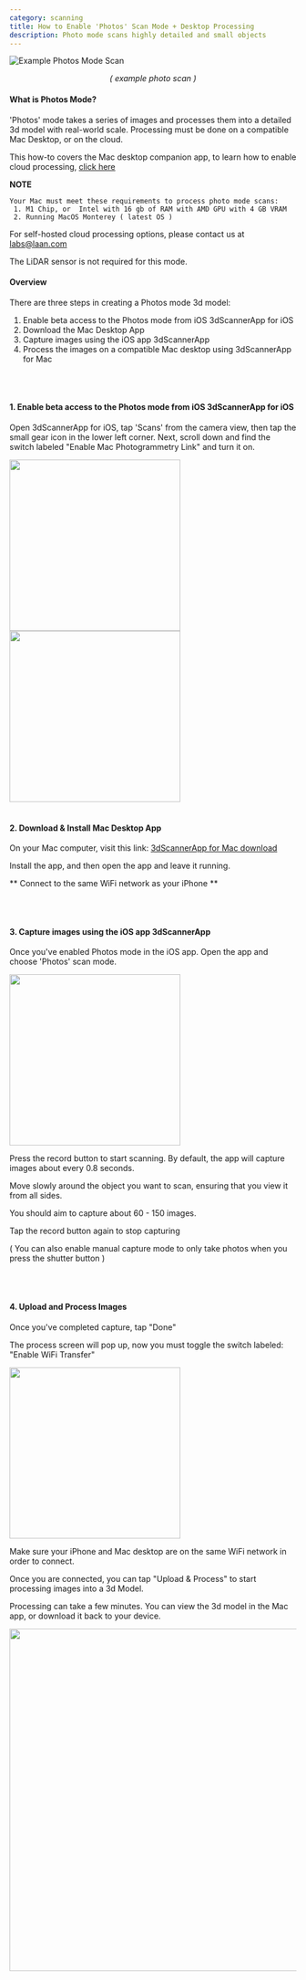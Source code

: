 ```yaml
---
category: scanning
title: How to Enable 'Photos' Scan Mode + Desktop Processing
description: Photo mode scans highly detailed and small objects
---
```



![Example Photos Mode Scan](/images/shoe3d.png)
<p align="center">
<i>( example photo scan )</i>
</p>

#### What is Photos Mode? 
'Photos' mode takes a series of images and processes them into a detailed 3d model with real-world scale.
Processing must be done on a compatible Mac Desktop, or on the cloud. 

This how-to covers the Mac desktop companion app, to learn how to enable cloud processing, [click here](/howtos/how-to-enable-photo-mode-cloud-processing)

**NOTE**
```
Your Mac must meet these requirements to process photo mode scans:
 1. M1 Chip, or  Intel with 16 gb of RAM with AMD GPU with 4 GB VRAM
 2. Running MacOS Monterey ( latest OS )
```

For self-hosted cloud processing options, please contact us at labs@laan.com 

The LiDAR sensor is not required for this mode. 


#### Overview 

There are three steps in creating a Photos mode 3d model:
 1. Enable beta access to the Photos mode from iOS 3dScannerApp for iOS 
 2. Download the Mac Desktop App 
 3. Capture images using the iOS app 3dScannerApp 
 4. Process the images on a compatible Mac desktop using 3dScannerApp for Mac 


</br>
</br>

#### 1. Enable beta access to the Photos mode from iOS 3dScannerApp for iOS 

Open 3dScannerApp for iOS, tap 'Scans' from the camera view, then tap the small gear icon in the lower left corner.
Next, scroll down and find the switch labeled "Enable Mac Photogrammetry Link" and turn it on.


<img style="float: left;" width="300" src="/images/tap-settings.jpg"/>
<img width="300" src="/images/enable-mac.jpg"/>

</br>
</br>

#### 2. Download & Install Mac Desktop App 

On your Mac computer, visit this link: [3dScannerApp for Mac download](macappstore://apps.apple.com/us/app/3d-scanner-app/id1419913995)

Install the app, and then open the app and leave it running. 

** Connect to the same WiFi network as your iPhone ** 

</br>
</br>


#### 3. Capture images using the iOS app 3dScannerApp 
Once you've enabled Photos mode in the iOS app. 
Open the app and choose 'Photos' scan mode.

<img width="300" src="/images/photo-scan-mode.jpg"/>


Press the record button to start scanning. 
By default, the app will capture images about every 0.8 seconds. 

Move slowly around the object you want to scan, ensuring that you view it from all sides.

You should aim to capture about 60 - 150 images. 

Tap the record button again to stop capturing

( You can also enable manual capture mode to only take photos when you press the shutter button )


</br>
</br>


#### 4. Upload and Process Images


Once you've completed capture, tap "Done"

The process screen will pop up, now you must toggle the switch labeled:
"Enable WiFi Transfer"

<img width="300" src="/images/photo-mode-upload.jpg"/>

Make sure your iPhone and Mac desktop are on the same WiFi network in order to connect. 

Once you are connected, you can tap "Upload & Process" to start processing images into a 3d Model.

Processing can take a few minutes. You can view the 3d model in the Mac app, or download it back to your device. 

<img width="600" src="/images/mac-app.png"/>






